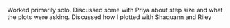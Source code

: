 Worked primarily solo. Discussed some with Priya about step size and what the plots were asking. 
Discussed how I plotted with Shaquann and Riley
